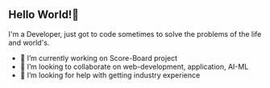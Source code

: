 ## Hello World!👋
I'm a Developer, just got to code sometimes to solve the problems of the life and world's.
- 🔭 I’m currently working on Score-Board project
- 👯 I’m looking to collaborate on web-development, application, AI-ML 
- 🤔 I’m looking for help with getting industry experience

<!--
**rishabh709/rishabh709** is a ✨ _special_ ✨ repository because its `README.md` (this file) appears on your GitHub profile.

Here are some ideas to get you started:

- 🔭 I’m currently working on ...
- 🌱 I’m currently learning ...
- 👯 I’m looking to collaborate on ...
- 🤔 I’m looking for help with ...
- 💬 Ask me about ...
- 📫 How to reach me: ...
- 😄 Pronouns: ...
- ⚡ Fun fact: ...
-->
